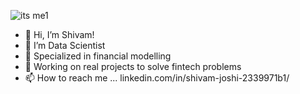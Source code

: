 ![its me1](https://user-images.githubusercontent.com/81983943/145461679-aadba113-91cc-4fe5-88df-012ebde8dd85.jpg)



- 👋 Hi, I’m Shivam!
- 👀 I’m Data Scientist 
- 🌱 Specialized in financial modelling 
- 💞️ Working on real projects to solve fintech problems
- 📫 How to reach me ... linkedin.com/in/shivam-joshi-2339971b1/ 

<!---
jshivamds272/jshivamds272 is a ✨ special ✨ repository because its `README.md` (this file) appears on your GitHub profile.
You can click the Preview link to take a look at your changes.
--->
